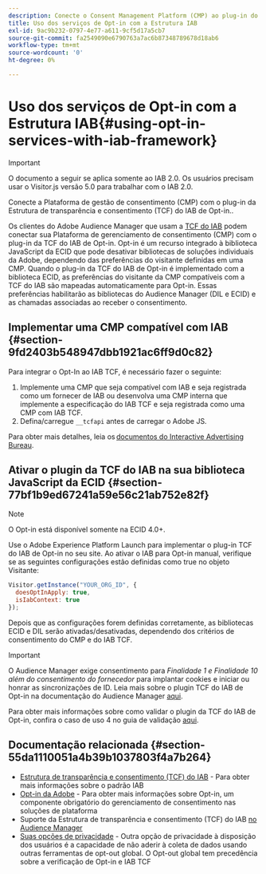```yaml
---
description: Conecte o Consent Management Platform (CMP) ao plug-in do Audience Manager de Opt-in para a TCF (Transparency and Consent Framework, Estrutura de transparência e consentimento) do IAB.
title: Uso dos serviços de Opt-in com a Estrutura IAB
exl-id: 9ac9b232-0797-4e77-a611-9cf5d17a5cb7
source-git-commit: fa2549090e6790763a7ac6b87348789678d18ab6
workflow-type: tm+mt
source-wordcount: '0'
ht-degree: 0%

---
```


# Uso dos serviços de Opt-in com a Estrutura IAB{#using-opt-in-services-with-iab-framework}

>[!IMPORTANT]
>
>O documento a seguir se aplica somente ao IAB 2.0. Os usuários precisam usar o Visitor.js versão 5.0 para trabalhar com o IAB 2.0.

Conecte a Plataforma de gestão de consentimento (CMP) com o plug-in da Estrutura de transparência e consentimento (TCF) do IAB de Opt-in..

Os clientes do Adobe Audience Manager que usam a [TCF do IAB](https://iabtechlab.com/standards/gdpr-transparency-and-consent-framework/) podem conectar sua Plataforma de gerenciamento de consentimento (CMP) com o plug-in da TCF do IAB de Opt-in. Opt-in é um recurso integrado à biblioteca JavaScript da ECID que pode desativar bibliotecas de soluções individuais da Adobe, dependendo das preferências do visitante definidas em uma CMP. Quando o plug-in da TCF do IAB de Opt-in é implementado com a biblioteca ECID, as preferências do visitante da CMP compatíveis com a TCF do IAB são mapeadas automaticamente para Opt-in. Essas preferências habilitarão as bibliotecas do Audience Manager (DIL e ECID) e as chamadas associadas ao receber o consentimento.

## Implementar uma CMP compatível com IAB {#section-9fd2403b548947dbb1921ac6ff9d0c82}

Para integrar o Opt-In ao IAB TCF, é necessário fazer o seguinte:

1. Implemente uma CMP que seja compatível com IAB e seja registrada como um fornecer de IAB ou desenvolva uma CMP interna que implemente a especificação do IAB TCF e seja registrada como uma CMP com IAB TCF.
1. Defina/carregue `__tcfapi` antes de carregar o Adobe JS.

Para obter mais detalhes, leia os [documentos do Interactive Advertising Bureau](https://github.com/InteractiveAdvertisingBureau/GDPR-Transparency-and-Consent-Framework/blob/master/TCFv2/TCF-Implementation-Guidelines.md).

## Ativar o plugin da TCF do IAB na sua biblioteca JavaScript da ECID {#section-77bf1b9ed67241a59e56c21ab752e82f}

>[!NOTE]
>
>O Opt-in está disponível somente na ECID 4.0+.

Use o Adobe Experience Platform Launch para implementar o plug-in TCF do IAB de Opt-in no seu site. Ao ativar o IAB para Opt-in manual, verifique se as seguintes configurações estão definidas como true no objeto Visitante:

```javascript
Visitor.getInstance("YOUR_ORG_ID", {  
  doesOptInApply: true,
  isIabContext: true
});
```

Depois que as configurações forem definidas corretamente, as bibliotecas ECID e DIL serão ativadas/desativadas, dependendo dos critérios de consentimento do CMP e do IAB TCF.

>[!IMPORTANT]
>
>O Audience Manager exige consentimento para *Finalidade 1 e Finalidade 10 além do consentimento do fornecedor* para implantar cookies e iniciar ou honrar as sincronizações de ID. Leia mais sobre o plugin TCF do IAB de Opt-in na documentação do Audience Manager [aqui](https://docs.adobe.com/content/help/pt-BR/audience-manager/user-guide/overview/data-privacy/consent-management/aam-iab-plugin.html).

Para obter mais informações sobre como validar o plugin da TCF do IAB de Opt-in, confira o caso de uso 4 no guia de validação [aqui](../../implementation-guides/opt-in-service/testing-optin-and-iab-plugin.md#section-ca5c6f92fbdf4fd29b4acb6b644efbd0).

## Documentação relacionada {#section-55da1110051a4b39b1037803f4a7b264}

* [Estrutura de transparência e consentimento (TCF) do IAB](https://iabtechlab.com/standards/gdpr-transparency-and-consent-framework/) - Para obter mais informações sobre o padrão IAB
* [Opt-in da Adobe](../../implementation-guides/opt-in-service/optin-overview.md#concept-f9b5db0d27a245fbadd3e19162319360) - Para obter mais informações sobre Opt-in, um componente obrigatório do gerenciamento de consentimento nas soluções de plataforma
* Suporte da Estrutura de transparência e consentimento (TCF) do IAB [no Audience Manager](https://experienceleague.adobe.com/docs/audience-manager/user-guide/overview/data-privacy/consent-management/aam-iab-plugin.html?lang=pt-BR)
* [Suas opções de privacidade](https://www.adobe.com/br/privacy/opt-out.html#customeruse) - Outra opção de privacidade à disposição dos usuários é a capacidade de não aderir à coleta de dados usando outras ferramentas de opt-out global. O Opt-out global tem precedência sobre a verificação de Opt-in e IAB TCF
